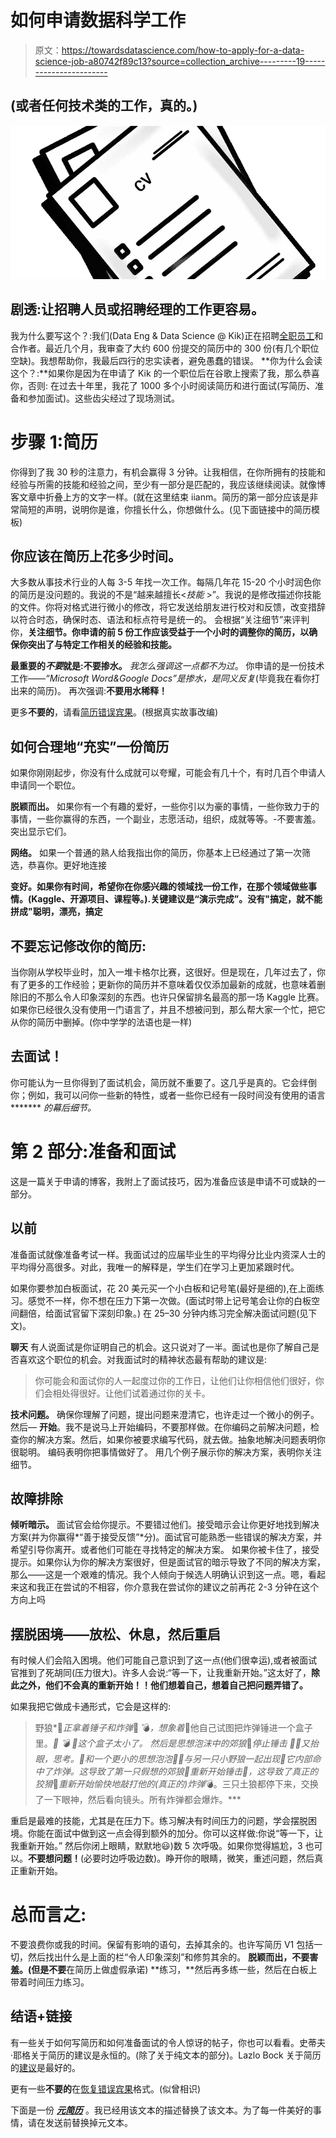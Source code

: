 # 如何申请数据科学工作

> 原文：<https://towardsdatascience.com/how-to-apply-for-a-data-science-job-a80742f89c13?source=collection_archive---------19----------------------->

## (或者任何技术类的工作，真的。)

![](img/b7278341769d4e7ff445ccc8c4043336.png)

## 剧透:让招聘人员或招聘经理的工作更容易。

我为什么要写这个？:我们(Data Eng & Data Science @ Kik)正在招聘[全职员工](https://www.kik.com/careers-info?gh_jid=1043776)和合作者。最近几个月，我审查了大约 600 份提交的简历中的 300 份(有几个职位空缺)。我想帮助你，我最后四行的忠实读者，避免愚蠢的错误。
**你为什么会读这个？:**如果你是因为在申请了 Kik 的一个职位后在谷歌上搜索了我，那么恭喜你，否则:
在过去十年里，我花了 1000 多个小时阅读简历和进行面试(写简历、准备和参加面试)。这些齿尖经过了现场测试。

# 步骤 1:简历

你得到了我 30 秒的注意力，有机会赢得 3 分钟。让我相信，在你所拥有的技能和经验与所需的技能和经验之间，至少有一部分是匹配的，我应该继续阅读。就像博客文章中折叠上方的文字一样。(就在这里结束 iianm。简历的第一部分应该是非常简短的声明，说明你是谁，你擅长什么，你想做什么。(见下面链接中的简历模板)

## 你应该在简历上花多少时间。

大多数从事技术行业的人每 3-5 年找一次工作。每隔几年花 15-20 个小时润色你的简历是没问题的。我说的不是“越来越擅长<*技能* >”。我说的是修改描述你技能的文件。你将对格式进行微小的修改，将它发送给朋友进行校对和反馈，改变措辞以符合时态，确保时态、语法和标点符号是统一的。
会根据“关注细节”来评判你，**关注细节。你申请的前 5 份工作应该受益于一个小时的调整你的简历，以确保你突出了与特定工作相关的经验和技能。**

**最重要的*不要*就是:不要掺水。**
*我怎么强调这一点都不为过*。
你申请的是一份技术工作——*“Microsoft Word&Google Docs”*是*掺水，是同义反复*(毕竟我在看你打出来的简历)。
再次强调:**不要用水稀释！**

更多**不要的**，请看[简历错误宾果](https://medium.com/@avishalom/resume-mistake-bingo-c08df472976e)。(根据真实故事改编)

## 如何合理地“充实”一份简历

如果你刚刚起步，你没有什么成就可以夸耀，可能会有几十个，有时几百个申请人申请同一个职位。

**脱颖而出。** 如果你有一个有趣的爱好，一些你引以为豪的事情，一些你致力于的事情，一些你赢得的东西，一个副业，志愿活动，组织，成就等等。-不要害羞。突出显示它们。

**网络。** 如果一个普通的熟人给我指出你的简历，你基本上已经通过了第一次筛选，恭喜你。更好地连接

**变好。如果你有时间，希望你在你感兴趣的领域找一份工作，在那个领域做些事情。(Kaggle、开源项目、课程等。).关键建议是“**演示完成**”。没有"**搞定**，就不能拼成"**聪明**，**漂亮**，**搞定****

## 不要忘记修改你的简历:

当你刚从学校毕业时，加入一堆卡格尔比赛，这很好。但是现在，几年过去了，你有了更多的工作经验；更新你的简历并不意味着仅仅添加最新的成就，也意味着删除旧的不那么令人印象深刻的东西。也许只保留排名最高的那一场 Kaggle 比赛。
如果你已经很久没有使用一门语言了，并且不想被问到，那么帮大家一个忙，把它从你的简历中删掉。(你中学学的法语也是一样)

## 去面试！

你可能认为一旦你得到了面试机会，简历就不重要了。这几乎是真的。它会绊倒你；例如，我可以问你一些新的特性，或者一些你已经有一段时间没有使用的语言 ******* *的幕后细节。*

# 第 2 部分:准备和面试

这是一篇关于申请的博客，我附上了面试技巧，因为准备应该是申请不可或缺的一部分。

## 以前

准备面试就像准备考试一样。我面试过的应届毕业生的平均得分比业内资深人士的平均得分高很多。对此，我唯一的解释是，学生们在学习上更加紧跟时代。

如果你要参加白板面试，花 20 美元买一个小白板和记号笔(最好是细的),在上面练习。感觉不一样，你不想在压力下第一次做。(面试时带上记号笔会让你的白板空间翻倍，给面试官留下深刻印象。)
在 25–30 分钟内练习完全解决面试问题(见下文)。

**聊天** 有人说面试是你证明自己的机会。这只说对了一半。面试也是你了解自己是否喜欢这个职位的机会。对我面试时的精神状态最有帮助的建议是:

> 你可能会和面试你的人一起度过你的工作日，让他们让你相信他们很好，你们会相处得很好。让他们试着通过你的关卡。

**技术问题。**
确保你理解了问题，提出问题来澄清它，也许走过一个微小的例子。
然后— **开始**。我不是说马上开始编码，不要那样做。在你编码之前解决问题，检查你的解决方案。然后，如果你被要求编写代码，就去做。抽象地解决问题表明你很聪明。
编码表明你把事情做好了。
用几个例子展示你的解决方案，表明你关注细节。

## **故障排除**

**倾听暗示。**
面试官会给你提示。不要错过他们。接受暗示会让你更好地找到解决方案(并为你赢得*“善于接受反馈”*分)。面试官可能熟悉一些错误的解决方案，并希望引导你离开。或者他们可能在寻找特定的解决方案。
如果你被卡住了，接受提示。如果你认为你的解决方案很好，但是面试官的暗示导致了不同的解决方案，那么——这是一个艰难的情况。我个人倾向于候选人明确认识到这一点。嗯，看起来这和我正在尝试的不相容，你介意我在尝试你的建议之前再花 2-3 分钟在这个方向上吗

## **摆脱困境——放松、休息，然后重启**

有时候人们会陷入困境。他们可能自己意识到了这一点(他们很幸运),或者被面试官推到了死胡同(压力很大)。许多人会说:“等一下，让我重新开始。”这太好了，**除此之外，他们不会真的重新开始！！他们想着自己，想着自己把问题弄错了。**

如果我把它做成卡通形式，它会是这样的:

> 野狼*🦊*正拿着锤子和炸弹*🔨 💣*，想象着*💭他自己试图把炸弹锤进一个盒子里。*🔨 💣 🎁这个盒子太小了。
> 然后是思想泡沫中的郊狼*💭*停止锤击 *🛑🔨*又抬眼，思考。*💭*和一个更小的思想泡泡*💭💭*与另一只小野狼一起出现*🦊*它内部命中了炸弹。这导致了第一只假想的郊狼*🦊*重新开始锤击*🔨*，这导致了真正的狡猾*🦊*重新开始愉快地敲打他的(真正的)炸弹*💣。三只土狼都停下来，交换了一下眼神，然后看向镜头。所有炸弹都会爆炸。***

重启是最难的技能，尤其是在压力下。练习解决有时间压力的问题，学会摆脱困境。你能在面试中做到这一点会得到额外的加分。你可以这样做:你说“等一下，让我重新开始。”
然后你闭上眼睛，默默地😃)数 5 次呼吸。如果你觉得尴尬，3 也可以。**不要想问题！**(必要时边呼吸边数)。睁开你的眼睛，微笑，重述问题，然后真正重新开始。

# 总而言之:

不要浪费你或我的时间。保留有影响的语句，去掉其余的。也许写简历 V1 包括一切，然后找出什么是上面的栏“令人印象深刻”和修剪其余的。
**脱颖而出，**不要害羞。(但是**不要**在简历上做虚假承诺) **练习，**然后再多练一些，然后在白板上带着时间压力练习。

## 结语+链接

有一些关于如何写简历和如何准备面试的令人惊讶的帖子，你也可以看看。史蒂夫·耶格关于简历的建议是永恒的。(除了关于纯文本的部分)。Lazlo Bock 关于简历的[建议](https://www.linkedin.com/pulse/20140929001534-24454816-my-personal-formula-for-a-better-resume/)是最好的。

更有一些**不要的**在[恢复错误宾果](https://medium.com/@avishalom/resume-mistake-bingo-c08df472976e)格式。(似曾相识)

下面是一份 [***元简历***](http://bit.ly/meta-resume) 。我已经用该文本的描述替换了该文本。为了每一件美好的事情，请在发送前替换掉元文本。
